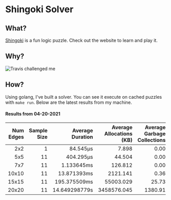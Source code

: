 # Shingoki Solver

## What?
[Shingoki](https://www.puzzle-shingoki.com) is a fun logic puzzle. Check out the website to learn and play it.

## Why?

![Travis challenged me](https://user-images.githubusercontent.com/23204038/112846696-f1f1fb00-906b-11eb-9693-3130ce4e78d7.png)

## How?

Using golang, I've built a solver. You can see it execute on cached puzzles with `make run`. Below are the latest results from my machine.

</startResults>

#### Results from 04-20-2021

|Num Edges|Sample Size|Average Duration|Average Allocations (KB)|Average Garbage Collections|Average GC Pause (ns)|
|-:|-:|-:|-:|-:|-:|
|2x2|1|84.545µs|7.898|0.00|0s|
|5x5|11|404.295µs|44.504|0.00|0s|
|7x7|11|1.133645ms|126.812|0.00|0s|
|10x10|11|13.871393ms|2121.141|0.36|14.508µs|
|15x15|11|195.375509ms|55003.029|25.73|1.998706ms|
|20x20|11|14.649298779s|3458576.045|1380.91|48.177693ms|

